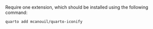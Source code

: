 Require one extension, which should be installed using the following command:

``` shell
quarto add mcanouil/quarto-iconify
```
